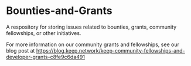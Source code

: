 # Bounties-and-Grants

A respository for storing issues related to bounties, grants, community fellowships, or other initiatives.

For more information on our community grants and fellowships, see our blog post at https://blog.keep.network/keep-community-fellowships-and-developer-grants-c8fe9c6da491
